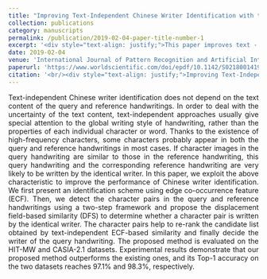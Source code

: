 ```yaml
---
title: "Improving Text-Independent Chinese Writer Identification with the Aid of Character Pairs"
collection: publications
category: manuscripts
permalink: /publication/2019-02-04-paper-title-number-1
excerpt: '<div style="text-align: justify;">This paper improves text - independent Chinese writer identification by using the similarity of character pairs. It proposes ECF - based scheme and DFS, and re - ranks candidates. Evaluated on two datasets, it outperforms existing methods with high Top - 1 accuracy.</div>'
date: 2019-02-04
venue: 'International Journal of Pattern Recognition and Artificial Intelligence'
paperurl: 'https://www.worldscientific.com/doi/epdf/10.1142/S021800141953001X'
citation: '<br/><div style="text-align: justify;">Improving Text-Independent Chinese Writer Identification with the Aid of Character Pairs, Y.-J. Xiong, L. Liu, S.-J. Lyu, Patrick S. P. Wang and Y. Lu*, International Journal of Pattern Recognition and Artificial Intelligence, 2019, 33 (2): 1953001</div>'
---
```


<div style="text-align: justify;">Text-independent Chinese writer identification does not depend on the text content of the query and reference handwritings. In order to deal with the uncertainty of the text content, text-independent approaches usually give special attention to the global writing style of handwriting, rather than the properties of each individual character or word. Thanks to the existence of high-frequency characters, some characters probably appear in both the query and reference handwritings in most cases. If character images in the query handwriting are similar to those in the reference handwriting, this query handwriting and the corresponding reference handwriting are very likely to be written by the identical writer. In this paper, we exploit the above characteristic to improve the performance of Chinese writer identification. We first present an identification scheme using edge co-occurrence feature (ECF). Then, we detect the character pairs in the query and reference handwritings using a two-step framework and propose the displacement field-based similarity (DFS) to determine whether a character pair is written by the identical writer. The character pairs help to re-rank the candidate list obtained by text-independent ECF-based similarity and finally decide the writer of the query handwriting. The proposed method is evaluated on the HIT-MW and CASIA-2.1 datasets. Experimental results demonstrate that our proposed method outperforms the existing ones, and its Top-1 accuracy on the two datasets reaches 97.1% and 98.3%, respectively.</div>

<br/>
